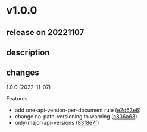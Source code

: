 # v1.0.0

## release on 20221107

## description

## changes

1.0.0 (2022-11-07)

Features

* add one-api-version-per-document rule (<a href="https://github.com/stoplightio/spectral-url-versioning/commit/e2d63e6cd6e7551be58ec7b14e0629ffe60f36bb">e2d63e6</a>)
* change no-path-versioning to warning (<a href="https://github.com/stoplightio/spectral-url-versioning/commit/c836a637176c5831e7ee5d051325eea8211ce680">c836a63</a>)
* only-major-api-versions (<a href="https://github.com/stoplightio/spectral-url-versioning/commit/83f8e7f3f8c6ffa549ad120c844ba16b9bbe153b">83f8e7f</a>)

